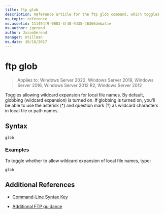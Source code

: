 ```yaml
---
title: ftp glob
description: Reference article for the ftp glob command, which toggles allowing wildcard expansion for local file names.
ms.topic: reference
ms.assetid: 111494f9-0083-4f48-9d35-46366debafae
ms.author: jgerend
author: JasonGerend
manager: mtillman
ms.date: 10/16/2017
---
```


# ftp glob

>Applies to: Windows Server 2022, Windows Server 2019, Windows Server 2016, Windows Server 2012 R2, Windows Server 2012

Toggles allowing wildcard expansion for local file names. By default, globbing (wildcard expansion) is turned on. If globbing is turned on, you'll be able to use the asterisk (*) and question mark (?) as wildcard characters in local file or path names.

## Syntax

```
glob
```

### Examples

To toggle whether to allow wildcard expansion of local file names, type:

```
glob
```

## Additional References

- [Command-Line Syntax Key](command-line-syntax-key.md)

- [Additional FTP guidance](/previous-versions/orphan-topics/ws.10/cc756013(v=ws.10))
